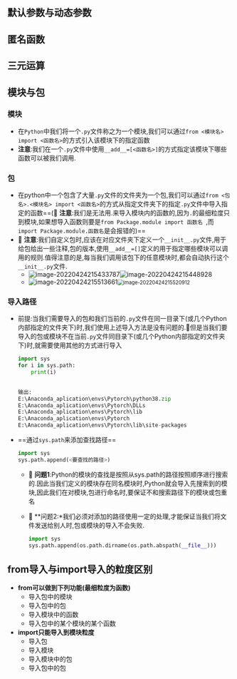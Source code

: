 ## 默认参数与动态参数

## 匿名函数

## 三元运算

## 模块与包

### 模块

- 在`Python`中我们将一个`.py`文件称之为一个模块,我们可以通过`from <模块名> import <函数名>`的方式引入该模块下的指定函数
- **注意**:我们在一个`.py`文件中使用`__add__=[<函数名>]`的方式指定该模块下哪些函数可以被我们调用.

### 包

- 在python中一个包含了大量`.py`文件的文件夹为一个包,我们可以通过`from <包名>.<模块名> import <函数名>`的方式从指定文件夹下的指定`.py`文件中导入指定的函数==(:red_circle: **注意**:我们是无法用.来导入模块内的函数的,因为`.`的最细粒度只到模块,如果想导入函数则要是`from Package.module import 函数名 `,而`import Package.module.函数名`是会报错的)==
- :red_circle: **注意**:我们自定义包时,应该在对应文件夹下定义一个`__init__.py`文件,用于给包给出一些注释,包的版本,使用`__add__=[]`定义的用于指定哪些模块可以调用的规则.值得注意的是,每当我们调用该包下的任意模块时,都会自动执行这个`__init__.py`文件.
  - ![image-20220424215433787](C:\Users\Administrator\Desktop\Typora文档\Python补充.assets\image-20220424215433787.png)![image-20220424215448928](C:\Users\Administrator\Desktop\Typora文档\Python补充.assets\image-20220424215448928.png)
  - ![image-20220424215513661](C:\Users\Administrator\Desktop\Typora文档\Python补充.assets\image-20220424215513661.png)<img src="C:\Users\Administrator\Desktop\Typora文档\Python补充.assets\image-20220424215520912.png" alt="image-20220424215520912" style="zoom: 80%;" />

### 导入路径

- 前提:当我们需要导入的包和我们当前的`.py`文件在同一目录下(或几个Python内部指定的文件夹下)时,我们使用上述导入方法是没有问题的.:red_car:但是当我们要导入的包或模块不在当前`.py`文件同目录下(或几个Python内部指定的文件夹下)时,就需要使用其他的方式进行导入

  ```python
  import sys
  for i in sys.path:
      print(i)
      
      
  输出:
  E:\Anaconda_aplication\envs\Pytorch\python38.zip
  E:\Anaconda_aplication\envs\Pytorch\DLLs
  E:\Anaconda_aplication\envs\Pytorch\lib
  E:\Anaconda_aplication\envs\Pytorch
  E:\Anaconda_aplication\envs\Pytorch\lib\site-packages
  ```

- ==通过`sys.path`来添加查找路径== 

  ```python
  import sys
  sys.path.append(<要查找的路径>)
  ```

  - :red_circle: **问题1**:Python的模块的查找是按照从sys.path的路径按照顺序进行搜索的.因此当我们定义的模块存在同名模块时,Python就会导入先搜索到的模块,因此我们在对模块,包进行命名时,要保证不和搜索路径下的模块或包重名

  - :red_circle: **问题2:*我们必须对添加的路径使用一定的处理,才能保证当我们将文件发送给别人时,包或模块的导入不会失败.

    ```python
    import sys
    sys.path.append(os.path.dirname(os.path.abspath(__file__)))
    
    ```

## from导入与import导入的粒度区别

- **from可以做到下列功能(最细粒度为函数)**
  - 导入包中的模块
  - 导入包中的包
  - 导入模块中的函数
  - 导入包中的某个模块的某个函数
- **import只能导入到模块粒度**
  - 导入包
  - 导入模块
  - 导入模块中的包
  - 导入包中的包